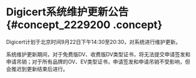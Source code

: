 # Digicert系统维护更新公告 {#concept_2229200 .concept}

Digicert计划于北京时间9月22日下午14:30至20:30，对系统进行维护更新。

系统维护更新期间，对于免费版DV、收费版DV类型证书，将无法提交申请签发和申请吊销；对于所有品牌的OV、EV类型证书，申请签发和申请吊销不受影响，但会推迟到更新结束后进行。

